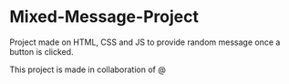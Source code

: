 # Mixed-Message-Project
Project made on HTML, CSS and JS to provide random message once a button is clicked.

This project is made in collaboration of @ 
